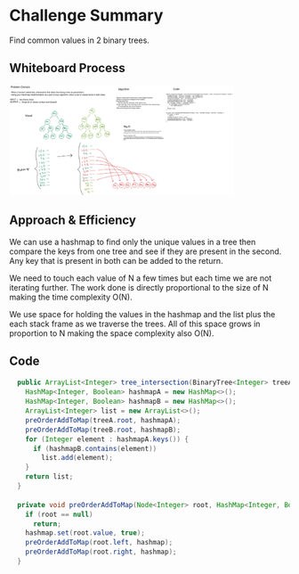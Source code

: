 # Challenge Summary

Find common values in 2 binary trees.

## Whiteboard Process

[![Whiteboard](../../../../../images/tree-intersection.png)](../../../../../images/tree-intersection.png)

<style>
  img {
    max-width: 80%;
  }
</style>


## Approach & Efficiency

We can use a hashmap to find only the unique values in a tree then compare the keys from one tree and see if they are present in the second. Any key that is present in both can be added to the return.

We need to touch each value of N a few times but each time we are not iterating further. The work done is directly proportional to the size of N making the time complexity O(N).
  
We use space for holding the values in the hashmap and the list plus the each stack frame as we traverse the trees. All of this space grows in proportion to N making the space complexity also O(N).

## Code

```java
  public ArrayList<Integer> tree_intersection(BinaryTree<Integer> treeA, BinaryTree<Integer> treeB) {
    HashMap<Integer, Boolean> hashmapA = new HashMap<>();
    HashMap<Integer, Boolean> hashmapB = new HashMap<>();
    ArrayList<Integer> list = new ArrayList<>();
    preOrderAddToMap(treeA.root, hashmapA);
    preOrderAddToMap(treeB.root, hashmapB);
    for (Integer element : hashmapA.keys()) {
      if (hashmapB.contains(element))
        list.add(element);
    }
    return list;
  }

  private void preOrderAddToMap(Node<Integer> root, HashMap<Integer, Boolean> hashmap) {
    if (root == null)
      return;
    hashmap.set(root.value, true);
    preOrderAddToMap(root.left, hashmap);
    preOrderAddToMap(root.right, hashmap);
  }
```
